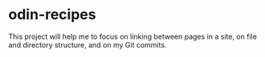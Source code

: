 # odin-recipes

This project will help me to focus on linking between pages in a site, on file and directory structure, and on my Git commits.